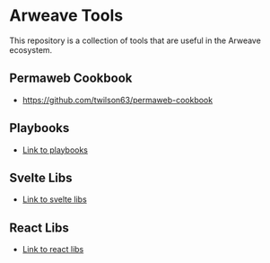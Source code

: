 # Arweave Tools

This repository is a collection of tools that are useful in the Arweave ecosystem.

## Permaweb Cookbook

- https://github.com/twilson63/permaweb-cookbook

## Playbooks

- [Link to playbooks](./playbook)

## Svelte Libs

- [Link to svelte libs](./packages/svelte)

## React Libs

- [Link to react libs](./packages/react)

